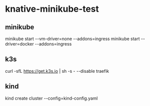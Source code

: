 # knative-minikube-test

## minikube

minikube start --vm-driver=none --addons=ingress
minikube start --driver=docker --addons=ingress

## k3s

curl -sfL https://get.k3s.io | sh -s - --disable traefik

## kind

kind create cluster --config=kind-config.yaml
